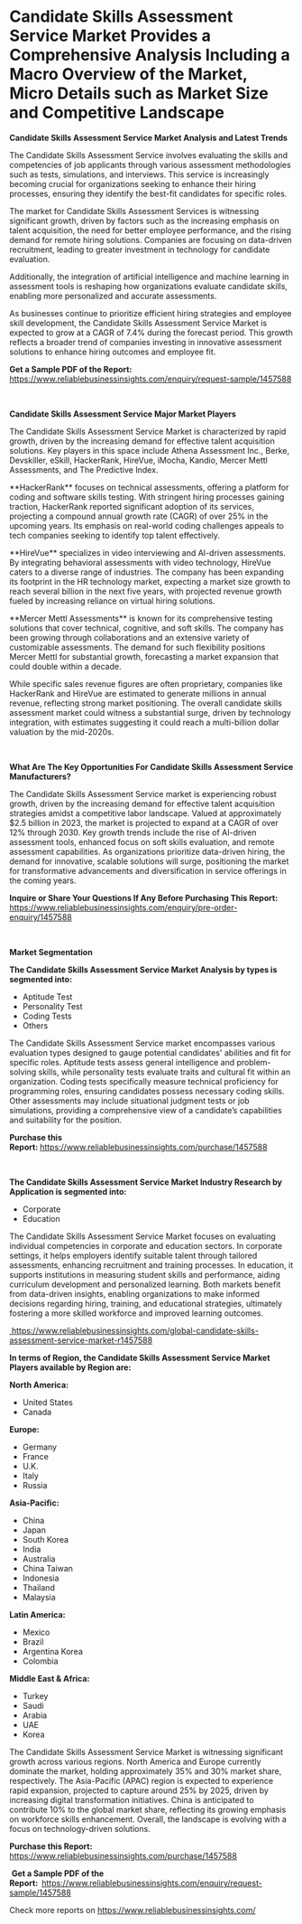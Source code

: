 <p><h1>Candidate Skills Assessment Service Market Provides a Comprehensive Analysis Including a Macro Overview of the Market, Micro Details such as Market Size and Competitive Landscape</h1></p><p><strong>Candidate Skills Assessment Service Market Analysis and Latest Trends</strong></p>
<p><p>The Candidate Skills Assessment Service involves evaluating the skills and competencies of job applicants through various assessment methodologies such as tests, simulations, and interviews. This service is increasingly becoming crucial for organizations seeking to enhance their hiring processes, ensuring they identify the best-fit candidates for specific roles.</p><p>The market for Candidate Skills Assessment Services is witnessing significant growth, driven by factors such as the increasing emphasis on talent acquisition, the need for better employee performance, and the rising demand for remote hiring solutions. Companies are focusing on data-driven recruitment, leading to greater investment in technology for candidate evaluation. </p><p>Additionally, the integration of artificial intelligence and machine learning in assessment tools is reshaping how organizations evaluate candidate skills, enabling more personalized and accurate assessments. </p><p>As businesses continue to prioritize efficient hiring strategies and employee skill development, the Candidate Skills Assessment Service Market is expected to grow at a CAGR of 7.4% during the forecast period. This growth reflects a broader trend of companies investing in innovative assessment solutions to enhance hiring outcomes and employee fit.</p></p>
<p><strong>Get a Sample PDF of the Report:&nbsp;</strong> <a href="https://www.reliablebusinessinsights.com/enquiry/request-sample/1457588?utm_campaign=2440&utm_medium=2&utm_source=Github&utm_content=ia&utm_term=30032025&utm_id=candidate-skills-assessment-service">https://www.reliablebusinessinsights.com/enquiry/request-sample/1457588</a></p>
<p>&nbsp;</p>
<p><strong>Candidate Skills Assessment Service Major Market Players</strong></p>
<p><p>The Candidate Skills Assessment Service Market is characterized by rapid growth, driven by the increasing demand for effective talent acquisition solutions. Key players in this space include Athena Assessment Inc., Berke, Devskiller, eSkill, HackerRank, HireVue, iMocha, Kandio, Mercer Mettl Assessments, and The Predictive Index.</p><p>**HackerRank** focuses on technical assessments, offering a platform for coding and software skills testing. With stringent hiring processes gaining traction, HackerRank reported significant adoption of its services, projecting a compound annual growth rate (CAGR) of over 25% in the upcoming years. Its emphasis on real-world coding challenges appeals to tech companies seeking to identify top talent effectively.</p><p>**HireVue** specializes in video interviewing and AI-driven assessments. By integrating behavioral assessments with video technology, HireVue caters to a diverse range of industries. The company has been expanding its footprint in the HR technology market, expecting a market size growth to reach several billion in the next five years, with projected revenue growth fueled by increasing reliance on virtual hiring solutions.</p><p>**Mercer Mettl Assessments** is known for its comprehensive testing solutions that cover technical, cognitive, and soft skills. The company has been growing through collaborations and an extensive variety of customizable assessments. The demand for such flexibility positions Mercer Mettl for substantial growth, forecasting a market expansion that could double within a decade.</p><p>While specific sales revenue figures are often proprietary, companies like HackerRank and HireVue are estimated to generate millions in annual revenue, reflecting strong market positioning. The overall candidate skills assessment market could witness a substantial surge, driven by technology integration, with estimates suggesting it could reach a multi-billion dollar valuation by the mid-2020s.</p></p>
<p>&nbsp;</p>
<p><strong>What Are The Key Opportunities For Candidate Skills Assessment Service Manufacturers?</strong></p>
<p><p>The Candidate Skills Assessment Service market is experiencing robust growth, driven by the increasing demand for effective talent acquisition strategies amidst a competitive labor landscape. Valued at approximately $2.5 billion in 2023, the market is projected to expand at a CAGR of over 12% through 2030. Key growth trends include the rise of AI-driven assessment tools, enhanced focus on soft skills evaluation, and remote assessment capabilities. As organizations prioritize data-driven hiring, the demand for innovative, scalable solutions will surge, positioning the market for transformative advancements and diversification in service offerings in the coming years.</p></p>
<p><strong>Inquire or Share Your Questions If Any Before Purchasing This Report:</strong> <a href="https://www.reliablebusinessinsights.com/enquiry/pre-order-enquiry/1457588?utm_campaign=2440&utm_medium=2&utm_source=Github&utm_content=ia&utm_term=30032025&utm_id=candidate-skills-assessment-service">https://www.reliablebusinessinsights.com/enquiry/pre-order-enquiry/1457588</a></p>
<p>&nbsp;</p>
<p><strong>Market Segmentation</strong></p>
<p><strong>The Candidate Skills Assessment Service Market Analysis by types is segmented into:</strong></p>
<p><ul><li>Aptitude Test</li><li>Personality Test</li><li>Coding Tests</li><li>Others</li></ul></p>
<p><p>The Candidate Skills Assessment Service market encompasses various evaluation types designed to gauge potential candidates' abilities and fit for specific roles. Aptitude tests assess general intelligence and problem-solving skills, while personality tests evaluate traits and cultural fit within an organization. Coding tests specifically measure technical proficiency for programming roles, ensuring candidates possess necessary coding skills. Other assessments may include situational judgment tests or job simulations, providing a comprehensive view of a candidate’s capabilities and suitability for the position.</p></p>
<p><strong>Purchase this Report:&nbsp;</strong><a href="https://www.reliablebusinessinsights.com/purchase/1457588?utm_campaign=2440&utm_medium=2&utm_source=Github&utm_content=ia&utm_term=30032025&utm_id=candidate-skills-assessment-service">https://www.reliablebusinessinsights.com/purchase/1457588</a></p>
<p>&nbsp;</p>
<p><strong>The Candidate Skills Assessment Service Market Industry Research by Application is segmented into:</strong></p>
<p><ul><li>Corporate</li><li>Education</li></ul></p>
<p><p>The Candidate Skills Assessment Service Market focuses on evaluating individual competencies in corporate and education sectors. In corporate settings, it helps employers identify suitable talent through tailored assessments, enhancing recruitment and training processes. In education, it supports institutions in measuring student skills and performance, aiding curriculum development and personalized learning. Both markets benefit from data-driven insights, enabling organizations to make informed decisions regarding hiring, training, and educational strategies, ultimately fostering a more skilled workforce and improved learning outcomes.</p></p>
<p><a href="https://www.reliablebusinessinsights.com/global-candidate-skills-assessment-service-market-r1457588?utm_campaign=2440&utm_medium=2&utm_source=Github&utm_content=ia&utm_term=30032025&utm_id=candidate-skills-assessment-service">&nbsp;https://www.reliablebusinessinsights.com/global-candidate-skills-assessment-service-market-r1457588</a></p>
<p><strong>In terms of Region, the Candidate Skills Assessment Service Market Players available by Region are:</strong></p>
<p>
    <p> <strong> North America: </strong>
        <ul>
            <li>United States</li>
            <li>Canada</li>
        </ul>
        </p> 
    <p> <strong> Europe: </strong>
        <ul>
            <li>Germany</li>
            <li>France</li>
            <li>U.K.</li>
            <li>Italy</li>
            <li>Russia</li>
        </ul>
        </p> 
    <p> <strong> Asia-Pacific: </strong>
        <ul>
            <li>China</li>
            <li>Japan</li>
            <li>South Korea</li>
            <li>India</li>
            <li>Australia</li>
            <li>China Taiwan</li>
            <li>Indonesia</li>
            <li>Thailand</li>
            <li>Malaysia</li>
        </ul>
        </p> 
    <p> <strong> Latin America: </strong>
        <ul>
            <li>Mexico</li>
            <li>Brazil</li>
            <li>Argentina Korea</li>
            <li>Colombia</li>
        </ul>
        </p> 
    <p> <strong> Middle East & Africa: </strong>
        <ul>
            <li>Turkey</li>
            <li>Saudi</li>
            <li>Arabia</li>
            <li>UAE</li>
            <li>Korea</li>
        </ul>
    </p>
    </p>
<p><p>The Candidate Skills Assessment Service Market is witnessing significant growth across various regions. North America and Europe currently dominate the market, holding approximately 35% and 30% market share, respectively. The Asia-Pacific (APAC) region is expected to experience rapid expansion, projected to capture around 25% by 2025, driven by increasing digital transformation initiatives. China is anticipated to contribute 10% to the global market share, reflecting its growing emphasis on workforce skills enhancement. Overall, the landscape is evolving with a focus on technology-driven solutions.</p></p>
<p><strong>Purchase this Report: </strong><a href="https://www.reliablebusinessinsights.com/purchase/1457588?utm_campaign=2440&utm_medium=2&utm_source=Github&utm_content=ia&utm_term=30032025&utm_id=candidate-skills-assessment-service">https://www.reliablebusinessinsights.com/purchase/1457588</a></p>
<p>&nbsp;<strong>Get a Sample PDF of the Report:&nbsp;&nbsp;</strong><a href="https://www.reliablebusinessinsights.com/enquiry/request-sample/1457588?utm_campaign=2440&utm_medium=2&utm_source=Github&utm_content=ia&utm_term=30032025&utm_id=candidate-skills-assessment-service">https://www.reliablebusinessinsights.com/enquiry/request-sample/1457588</a></p>
<p><strong></strong></p>
<p>Check more reports on <a href="https://www.reliablebusinessinsights.com/?utm_campaign=2440&utm_medium=2&utm_source=Github&utm_content=ia&utm_term=30032025&utm_id=candidate-skills-assessment-service">https://www.reliablebusinessinsights.com/</a></p>